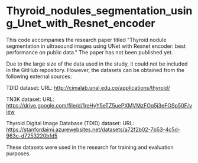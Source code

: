 # Thyroid_nodules_segmentation_using_Unet_with_Resnet_encoder

This code accompanies the research paper titled "Thyroid nodule segmentation in ultrasound images using UNet with Resnet encoder: best performance on public data." The paper has not been published yet.

Due to the large size of the data used in the study, it could not be included in the GitHub repository. However, the datasets can be obtained from the following external sources:

TDID dataset:
URL: http://cimalab.unal.edu.co/applications/thyroid/

TN3K dataset:
URL: https://drive.google.com/file/d/1reHyY5eTZ5uePXMVMzFOq5j3eFOSp50F/view

Thyroid Digital Image Database (TDID) dataset:
URL: https://stanfordaimi.azurewebsites.net/datasets/a72f2b02-7b53-4c5d-963c-d7253220bfd5

These datasets were used in the research for training and evaluation purposes.
